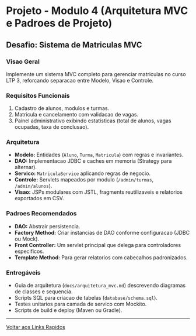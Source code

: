 # Projeto - Modulo 4 (Arquitetura MVC e Padroes de Projeto)

## Desafio: Sistema de Matriculas MVC

### Visao Geral
Implemente um sistema MVC completo para gerenciar matriculas no curso LTP 3, reforcando separacao entre Modelo, Visao e Controle.

### Requisitos Funcionais
1. Cadastro de alunos, modulos e turmas.
2. Matricula e cancelamento com validacao de vagas.
3. Painel administrativo exibindo estatisticas (total de alunos, vagas ocupadas, taxa de conclusao).

### Arquitetura
- **Modelo:** Entidades (`Aluno`, `Turma`, `Matricula`) com regras e invariantes.
- **DAO:** Implementacao JDBC e caches em memoria (Strategy para alternar).
- **Servico:** `MatriculaService` aplicando regras de negocio.
- **Controle:** Servlets mapeados por modulo (`/admin/turmas`, `/admin/alunos`).
- **Visao:** JSPs modulares com JSTL, fragments reutilizaveis e relatorios exportados em CSV.

### Padroes Recomendados
- **DAO:** Abstrair persistencia.
- **Factory Method:** Criar instancias de DAO conforme configuracao (JDBC ou Mock).
- **Front Controller:** Um servlet principal que delega para controladores especificos.
- **Template Method:** Para gerar relatorios com cabecalhos padronizados.

### Entregáveis
- Guia de arquitetura (`docs/arquitetura_mvc.md`) descrevendo diagramas de classes e sequencia.
- Scripts SQL para criacao de tabelas (`database/schema.sql`).
- Testes unitarios para camada de servico com Mockito.
- Scripts de build e deploy (Maven ou Gradle).

---

[Voltar aos Links Rapidos](../README.md#links-rapidos)
